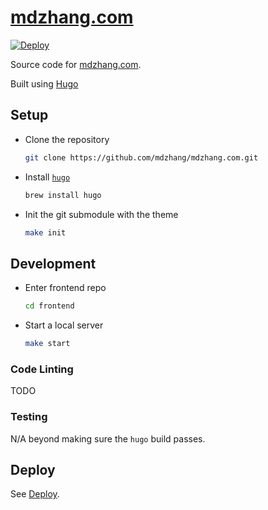 # [mdzhang.com](http://mdzhang.com)

[![Deploy](https://github.com/mdzhang/mdzhang.com/actions/workflows/deploy.yml/badge.svg)](https://github.com/mdzhang/mdzhang.com/actions/workflows/deploy.yml)

Source code for [mdzhang.com](http://mdzhang.com).

Built using [Hugo](https://gohugo.io/)

## Setup

* Clone the repository
    ```sh
    git clone https://github.com/mdzhang/mdzhang.com.git
    ```

* Install [`hugo`](https://gohugo.io/)
    ```sh
    brew install hugo
    ```

* Init the git submodule with the theme
    ```sh
    make init
    ```

## Development

* Enter frontend repo
    ```sh
    cd frontend
    ```
* Start a local server
    ```sh
    make start
    ```

### Code Linting

TODO

### Testing

N/A beyond making sure the `hugo` build passes.

## Deploy

See [Deploy](DEPLOY.md).

